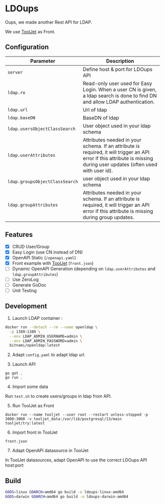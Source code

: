 # LDOups

Oups, we made another Rest API for LDAP.

We use [ToolJet](https://github.com/ToolJet/ToolJet) as Front.

## Configuration

Parameter | Description
--- | ---
`server` | Define host & port for LDOups API
`ldap.ro` | Read-only user used for Easy Login. When a user CN is given, a ldap search is done to find DN and allow LDAP authentication.
`ldap.url` | Url of ldap
`ldap.baseDN` | BaseDN of ldap
`ldap.usersObjectClassSearch` | User object used in your ldap schema
`ldap.userAttributes` | Attributes needed in your schema. If an attribute is required, it will trigger an API error if this attribute is missing during user updates (often used with user id).
`ldap.groupsObjectClassSearch` | user object used in your ldap schema
`ldap.groupAttributes` | Attributes needed in your schema. If an attribute is required, it will trigger an API error if this attribute is missing during group updates.

## Features

- [x] CRUD User/Group
- [x] Easy Login (use CN instead of DN)
- [x] OpenAPI Static (`/openapi.yaml`)
- [x] Front example with [ToolJet](https://github.com/ToolJet/ToolJet) (`front.json`)
- [ ] Dynamic OpenAPI Generation (depending on `ldap.userAttributes` and `ldap.groupAttributes`)
- [ ] Use ZeroLog
- [ ] Generate GoDoc
- [ ] Unit Testing

## Development

1. Launch LDAP container :

```sh
docker run --detach --rm --name openldap \
  -p 1389:1389 \
  --env LDAP_ADMIN_USERNAME=admin \
  --env LDAP_ADMIN_PASSWORD=admin \
  bitnami/openldap:latest
```

2. Adapt `config.yaml` to adapt ldap url.

3. Launch API

```
go get .
go run .
````

4. Import some data

Run `test.sh` to create users/groups in ldap from API.

5. Run ToolJet as Front

```
docker run --name tooljet --user root --restart unless-stopped -p 3000:3000 -v tooljet_data:/var/lib/postgresql/13/main tooljet/try:latest
```

6. Import front in ToolJet

`front.json`

7. Adapt OpenAPI datasource in ToolJet

In ToolJet datasources, adapt OpenAPI to use the correct LDOups API host:port

## Build

```sh
GOOS=linux GOARCH=amd64 go build -o ldoups-linux-amd64
GOOS=darwin GOARCH=amd64 go build -o ldoups-darwin-amd64
```
